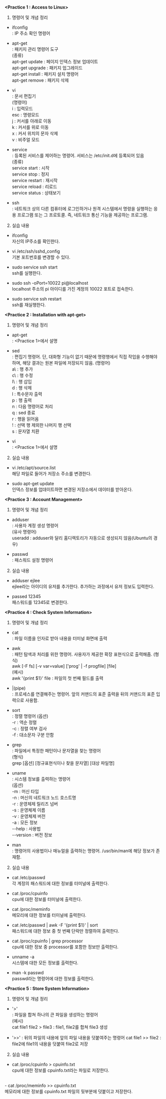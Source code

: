 ﻿

**<Practice 1 : Access to Linux>**

 1. 명령어 및 개념 정리

 - ifconfig</br>
: IP 주소 확인 명령어

 - apt-get</br>
: 패키지 관리 명령어 도구</br>
(종류)</br>
apt-get update : 페이지 인덱스 정보 업데이트</br>
apt-get upgrade : 패키지 업그레이드</br>
apt-get install : 패키지 설치 명령어</br>
apt-get remove : 패키지 삭제

  - vi</br>
: 문서 편집기</br>
(명령어)</br>
i : 입력모드</br>
esc : 명령모드</br>
j : 커서를 아래로 이동</br>
k : 커서를 위로 이동</br>
x : 커서 위치의 문자 삭제</br>
v : 비주얼 모드

 - service</br>
: 등록된 서비스를 제어하는 명령어. 서비스는 /etc/init.d에 등록되어 있음</br>
(종류)</br>
service start : 시작</br>
service stop : 정지</br>
service restart : 재시작</br>
service reload : 리로드</br>
service status : 상태보기</br>

 - ssh</br>
: 네트워크 상의 다른 컴퓨터에 로그인하거나 원격 시스템에서 명령을 실행하는 응용 프로그램 또는 그 프로토콜. 즉, 네트워크 통신 기능을 제공하는 프로그램.

 2. 실습 내용

- ifconfig</br>
자신의 IP주소를 확인한다.

- vi /etc/ssh/sshd_config</br>
기본 포트번호를 변경할 수 있다.

- sudo service ssh start</br>
ssh를 실행한다.

- sudo ssh -oPort=10022 pi@localhost</br>
localhost 주소의 pi 아이디를 가진 계정의 10022 포트로 접속한다.

- sudo service ssh restart</br>
ssh를 재실행한다.



**<Practice 2 : Installation with apt-get>**

1. 명령어 및 개념 정리

- apt-get</br>
: <Practice 1>에서 설명

- sed</br>
: 편집기 명령어. 단, 대화형 기능이 없기 때문에 명령행에서 직접 작업을 수행해야 하며, 해당 결과는 원본 파일에 저장되지 않음.
(명령어)</br>
a\ : 행 추가</br>
c\ : 행 수정</br>
I\ : 행 삽입</br>
d : 행 삭제</br>
l : 특수문자 출력</br>
p : 행 출력</br>
n : 다음 명령어로 처리</br>
q : sed 종료</br>
r : 행을 읽어옴</br>
! : 선택 행 제외한 나머지 행 선택</br>
s : 문자열 치환

- vi</br>
: <Practice 1>에서 설명

2. 실습 내용

- vi /etc/apt/source.list</br>
해당 파일로 들어가 저장소 주소를 변경한다.

- sudo apt-get update</br>
인덱스 정보를 업데이트하면 변경된 저장소에서 데이터를 받아온다.


**<Practice 3 : Account Management>**

1. 명령어 및 개념 정리

- adduser</br>
: 사용자 계정 생성 명령어</br>
(유사 명령어)</br>
useradd : adduser와 달리 홈디렉토리가 자동으로 생성되지 않음(Ubuntu의 경우)

- passwd</br>
: 패스워드 설정 명령어

2. 실습 내용

- adduser ejlee</br>
ejlee라는 아이디의 유저를 추가한다. 추가하는 과정에서 유저 정보도 입력한다.

- passed 12345</br>
패스워드를 12345로 변경한다.



**<Practice 4 : Check System Information>**

1. 명령어 및 개념 정리

- cat</br>
: 파일 이름을 인자로 받아 내용을 터미널 화면에 출력

- awk</br>
: 패턴 탐색과 처리를 위한 명령어. 사용자가 제공한 확장 표현식으로 출력해줌.
(형식)</br>
awk [-F fs] [-v var=value] ['prog' | -f progfile] [file]</br>
(예시)</br>
awk '{print $1}' file : 파일의 첫 번째 필드를 출력

- |(pipe)</br>
: 프로세스를 연결해주는 명령어. 앞의 커맨드의 표준 출력을 뒤의 커맨드의 표준 입력으로 사용함.

- sort</br>
: 정렬 명령어
(옵션)</br>
-r : 역순 정렬</br>
-c : 정렬 여부 검사</br>
-f : 대소문자 구분 안함

- grep</br>
: 파일에서 특정한 패턴이나 문자열을 찾는 명령어</br>
(형식)</br>
grep [옵션] [정규표현식이나 찾을 문자열] [대상 파일명]

- uname</br>
: 시스템 정보를 출력하는 명령어</br>
(옵션)</br>
-m : 머신 타입</br>
-n : 머신의 네트워크 노드 호스트명</br>
-r : 운영체제 릴리즈 넘버</br>
-s : 운영체제 이름</br>
-v : 운영체제 버전</br>
-a : 모든 정보</br>
--help : 사용법</br>
--version : 버전 정보

- man</br>
: 명령어의 사용법이나 매뉴얼을 출력하는 명령어. /usr/bin/man에 해당 정보가 존재함.

2. 실습 내용

- cat /etc/passwd</br>
각 계정의 패스워드에 대한 정보를 터미널에 출력한다.

- cat /proc/cpuinfo</br>
cpu에 대한 정보를 터미널에 출력한다.

- cat /proc/meminfo</br>
메모리에 대한 정보를 터미널에 출력한다.

- cat /etc/passwd | awk -F '{print $1}' | sort</br>
패스워드에 대한 정보 중 첫 번째 단락만 정렬하여 출력한다.

- cat /proc/cpuinfo | grep processor</br>
cpu에 대한 정보 중 processor를 포함한 정보만 출력한다.

- unname -a</br>
시스템에 대한 모든 정보를 출력한다.

- man -k passwd</br>
passwd라는 명령어에 대한 정보를 출력한다.



**<Practice 5 : Store System Information>**

1. 명령어 및 개념 정리

- '>'</br>
: 파일을 합쳐 하나의 큰 파일을 생성하는 명령어</br>
(예시)</br>
cat file1 file2 > file3 : file1, file2를 합쳐 file3 생성

- '>>'
: 뒤의 파일의 내용에 앞의 파일 내용을 덧붙여주는 명령어
cat file1 >> file2 : file2에 file1의 내용을 덧붙여 file2로 저장

2. 실습 내용

- cat /proc/cpuinfo > cpuinfo.txt</br>
cpu에 대한 정보를 cpuinfo.txt라는 파일로 저장한다.
</br>
- cat /proc/meminfo >> cpuinfo.txt</br>
메모리에 대한 정보를 cpuinfo.txt 파일의 뒷부분에 덧붙이고 저장한다.
